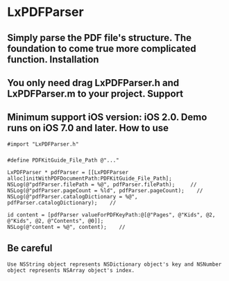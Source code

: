 # LxPDFParser
Simply parse the PDF file's structure. The foundation to come true more complicated function.
Installation
------------
You only need drag LxPDFParser.h and LxPDFParser.m to your project.
Support
------------
Minimum support iOS version: iOS 2.0. Demo runs on iOS 7.0 and later.
How to use
-----------
    #import "LxPDFParser.h"
###
    #define PDFKitGuide_File_Path @"..."

    LxPDFParser * pdfParser = [[LxPDFParser alloc]initWithPDFDocumentPath:PDFKitGuide_File_Path];
    NSLog(@"pdfParser.filePath = %@", pdfParser.filePath);     //
    NSLog(@"pdfParser.pageCount = %ld", pdfParser.pageCount);    //
    NSLog(@"pdfParser.catalogDictionary = %@", pdfParser.catalogDictionary);    //
    
    id content = [pdfParser valueForPDFKeyPath:@[@"Pages", @"Kids", @2, @"Kids", @2, @"Contents", @0]];
    NSLog(@"content = %@", content);    //
Be careful            
-----------
    Use NSString object represents NSDictionary object's key and NSNumber object represents NSArray object's index.
